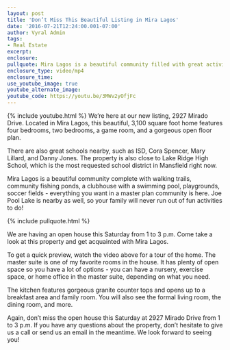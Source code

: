 ```yaml
---
layout: post
title: 'Don’t Miss This Beautiful Listing in Mira Lagos'
date: '2016-07-21T12:24:00.001-07:00'
author: Vyral Admin
tags:
- Real Estate
excerpt:
enclosure:
pullquote: Mira Lagos is a beautiful community filled with great activities for your family.
enclosure_type: video/mp4
enclosure_time:
use_youtube_image: true
youtube_alternate_image:
youtube_code: https://youtu.be/3MWv2yOfjFc
---
```

{% include youtube.html %}
We’re here at our new listing, 2927 Mirado Drive. Located in Mira Lagos, this beautiful, 3,100 square foot home features four bedrooms, two bedrooms, a game room, and a gorgeous open floor plan.

There are also great schools nearby, such as ISD, Cora Spencer, Mary Lillard, and Danny Jones. The property is also close to Lake Ridge High School, which is the most requested school district in Mansfield right now.

Mira Lagos is a beautiful community complete with walking trails, community fishing ponds, a clubhouse with a swimming pool, playgrounds, soccer fields - everything you want in a master plan community is here. Joe Pool Lake is nearby as well, so your family will never run out of fun activities to do!

{% include pullquote.html %}

We are having an open house this Saturday from 1 to 3 p.m. Come take a look at this property and get acquainted with Mira Lagos.

To get a quick preview, watch the video above for a tour of the home. The master suite is one of my favorite rooms in the house. It has plenty of open space so you have a lot of options - you can have a nursery, exercise space, or home office in the master suite, depending on what you need.

The kitchen features gorgeous granite counter tops and opens up to a breakfast area and family room. You will also see the formal living room, the dining room, and more.

Again, don’t miss the open house this Saturday at 2927 Mirado Drive from 1 to 3 p.m. If you have any questions about the property, don’t hesitate to give us a call or send us an email in the meantime. We look forward to seeing you!
